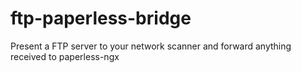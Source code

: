 # ftp-paperless-bridge
Present a FTP server to your network scanner and forward anything received to paperless-ngx

